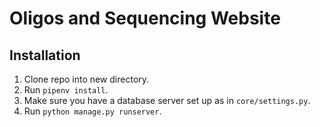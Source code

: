 # Oligos and Sequencing Website

## Installation

1. Clone repo into new directory.
2. Run `pipenv install`.
3. Make sure you have a database server set up as in `core/settings.py`.
4. Run `python manage.py runserver`.
